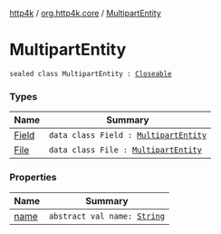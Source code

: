 [http4k](../../index.md) / [org.http4k.core](../index.md) / [MultipartEntity](./index.md)

# MultipartEntity

`sealed class MultipartEntity : `[`Closeable`](https://docs.oracle.com/javase/9/docs/api/java/io/Closeable.html)

### Types

| Name | Summary |
|---|---|
| [Field](-field/index.md) | `data class Field : `[`MultipartEntity`](./index.md) |
| [File](-file/index.md) | `data class File : `[`MultipartEntity`](./index.md) |

### Properties

| Name | Summary |
|---|---|
| [name](name.md) | `abstract val name: `[`String`](https://kotlinlang.org/api/latest/jvm/stdlib/kotlin/-string/index.html) |
